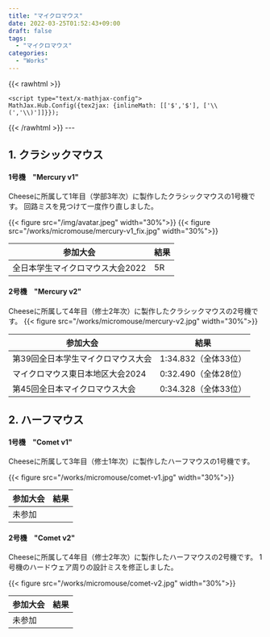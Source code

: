 ```yaml
---
title: "マイクロマウス"
date: 2022-03-25T01:52:43+09:00
draft: false
tags:
  - "マイクロマウス"
categories:
  - "Works"
---
```


<!--more-->

{{< rawhtml >}}
<script src="https://cdnjs.cloudflare.com/ajax/libs/mathjax/2.7.4/MathJax.js?config=TeX-AMS-MML_HTMLorMML"></script>
    <script type="text/x-mathjax-config">
    MathJax.Hub.Config({tex2jax: {inlineMath: [['$','$'], ['\\(','\\)']]}});
</script>
{{< /rawhtml >}}
---

## 1. クラシックマウス 
#### 1号機　"Mercury v1"
Cheeseに所属して1年目（学部3年次）に製作したクラシックマウスの1号機です。
回路ミスを見つけて一度作り直しました。

{{< figure src="/img/avatar.jpeg" width="30%">}}
{{< figure src="/works/micromouse/mercury-v1_fix.jpg" width="30%">}}

|  参加大会  |  結果     |
| ---- |----|
|  全日本学生マイクロマウス大会2022  | 5R |

#### 2号機　"Mercury v2"
Cheeseに所属して4年目（修士2年次）に製作したクラシックマウスの2号機です。
{{< figure src="/works/micromouse/mercury-v2.jpg" width="30%">}}

|  参加大会  |  結果     |
| ---- |----|
|  第39回全日本学生マイクロマウス大会  | 1:34.832（全体33位） |
|  マイクロマウス東日本地区大会2024  | 0:32.490（全体28位） |
|  第45回全日本マイクロマウス大会  | 0:34.328（全体33位） |

## 2. ハーフマウス
#### 1号機　"Comet v1"
Cheeseに所属して3年目（修士1年次）に製作したハーフマウスの1号機です。

{{< figure src="/works/micromouse/comet-v1.jpg" width="30%">}}

|  参加大会  |  結果     |
| ---- |----|
|  未参加  |  |

#### 2号機　"Comet v2"
Cheeseに所属して4年目（修士2年次）に製作したハーフマウスの2号機です。
1号機のハードウェア周りの設計ミスを修正しました。

{{< figure src="/works/micromouse/comet-v2.jpg" width="30%">}}

|  参加大会  |  結果     |
| ---- |----|
|  未参加  |  |